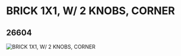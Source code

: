 # BRICK 1X1, W/ 2 KNOBS, CORNER
## 26604
![BRICK 1X1, W/ 2 KNOBS, CORNER](https://lc-www-live-s.legocdn.com/media/bricks/5/2/6175968.jpg)